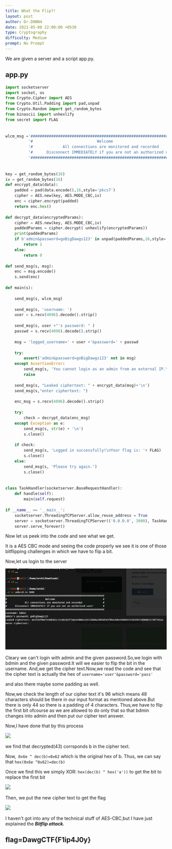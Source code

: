 ```yaml
---
title: What the Flip?!
layout: post
author: Dr.DONN4
date: 2021-05-08 22:00:00 +0530
type: Cryptography
difficulty: Medium
prompt: No Prompt
---
```


We are given a server and a script app.py.
## app.py
```python
import socketserver
import socket, os
from Crypto.Cipher import AES
from Crypto.Util.Padding import pad,unpad
from Crypto.Random import get_random_bytes
from binascii import unhexlify
from secret import FLAG


wlcm_msg ='########################################################################\n'+\
		  '#                            Welcome                                   #\n'+\
		  '#             All connections are monitored and recorded               #\n'+\
		  '#      Disconnect IMMEDIATELY if you are not an authorized user!       #\n'+\
		  '########################################################################\n'


key = get_random_bytes(16)
iv = get_random_bytes(16)
def encrypt_data(data):
	padded = pad(data.encode(),16,style='pkcs7')
	cipher = AES.new(key, AES.MODE_CBC,iv)
	enc = cipher.encrypt(padded)
	return enc.hex()

def decrypt_data(encryptedParams):
	cipher = AES.new(key, AES.MODE_CBC,iv)
	paddedParams = cipher.decrypt( unhexlify(encryptedParams))
	print(paddedParams)
	if b'admin&password=goBigDawgs123' in unpad(paddedParams,16,style='pkcs7'):
		return 1
	else:
		return 0

def send_msg(s, msg):
	enc = msg.encode()
	s.send(enc)

def main(s):

	send_msg(s, wlcm_msg)

	send_msg(s, 'username: ')
	user = s.recv(4096).decode().strip()

	send_msg(s, user +"'s password: " )
	passwd = s.recv(4096).decode().strip()

	msg = 'logged_username=' + user +'&password=' + passwd

	try:
		assert('admin&password=goBigDawgs123' not in msg)
	except AssertionError:
		send_msg(s, 'You cannot login as an admin from an external IP.\nYour activity has been logged. Goodbye!\n')
		raise

	send_msg(s, "Leaked ciphertext: " + encrypt_data(msg)+'\n')
	send_msg(s,"enter ciphertext: ")

	enc_msg = s.recv(4096).decode().strip()

	try:
		check = decrypt_data(enc_msg)
	except Exception as e:
		send_msg(s, str(e) + '\n')
		s.close()

	if check:
		send_msg(s, 'Logged in successfully!\nYour flag is: '+ FLAG)
		s.close()
	else:
		send_msg(s, 'Please try again.')
		s.close()


class TaskHandler(socketserver.BaseRequestHandler):
	def handle(self):
		main(self.request)

if __name__ == '__main__':
	socketserver.ThreadingTCPServer.allow_reuse_address = True
	server = socketserver.ThreadingTCPServer(('0.0.0.0', 3000), TaskHandler)
	server.serve_forever()
```
  
  Now let us peek into the code and see what we get.
  
  It is a AES CBC mode and seeing the code properly we see it is one of those bitflipping challenges in which we have to flip a bit.
  
  Now,let us login to the server 
  
  ![](/images/bitflip2.png)
  
  Cleary we can't login with admin and the given password.So,we login with bdmin and the given password.It will we easier to flip the bit in the username.
  And,we get the cipher text.Now,we read the code and see that the cipher text is actually the hex of 
  ```username='user'&password='pass'```
  
  and also there maybe some padding as well.
  
  Now,we check the length of our cipher text it's 96 which means 48 characters should be there in our input format as mentioned above.But there is only 44 so there is a padding of 4 characters.
  Thus,we have to flip the first bit ofcourse as we are allowed to do only that so that bdmin changes into admin and then put our cipher text answer.
  
  Now,I have done that by this process
  
  ![](/images/bitflip4.png)
  
  we find that decrypted(43) corrsponds b in the cipher text.
  
  Now,``` 0x6e ^ dec(b)=0x62``` which is the original hex of b.
  Thus, we can say that ```hex(0x6e ^0x62)=dec(b)```
  
  Once we find this we simply XOR:
   ```hex(dec(b) ^ hex('a'))``` to get the bit to replace the first bit
   
   ![](/images/bitflip5.png)
    
   Then, we put the new cipher text to get the flag
   
   ![](/images/bitflip3.png)
   
   I haven't got into any of the technical stuff of AES-CBC,but I have just explained the ***Bitflip attack.*** 
   
   ## flag=DawgCTF{F1ip4J0y}
     
     
   
  
